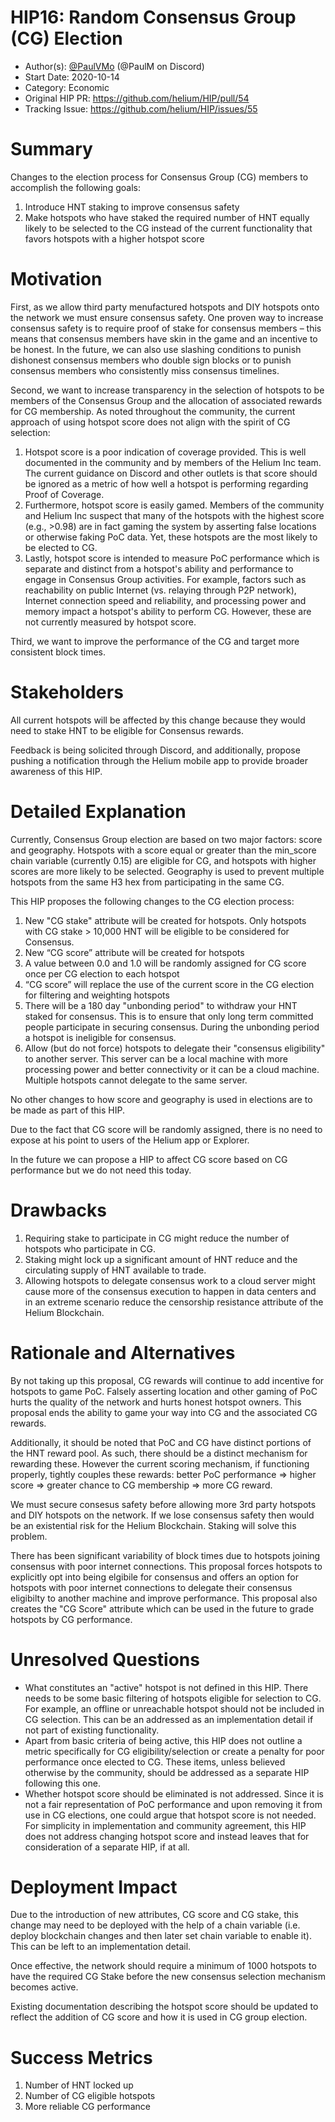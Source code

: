 # HIP16: Random Consensus Group (CG) Election

- Author(s): [@PaulVMo](https://github.com/PaulVMo) (@PaulM on Discord)
- Start Date: 2020-10-14
- Category: Economic
- Original HIP PR: https://github.com/helium/HIP/pull/54
- Tracking Issue: https://github.com/helium/HIP/issues/55

# Summary
[summary]: #summary

Changes to the election process for Consensus Group (CG) members to accomplish the following goals:

1) Introduce HNT staking to improve consensus safety
2) Make hotspots who have staked the required number of HNT equally likely to be selected to the CG instead of the current functionality that favors hotspots with a higher hotspot score

# Motivation
[motivation]: #motivation

First, as we allow third party menufactured hotspots and DIY hotspots onto the network we must ensure consensus safety. One proven way to increase consensus safety is to require proof of stake for consensus members – this means that consensus members have skin in the game and an incentive to be honest. In the future, we can also use slashing conditions to punish dishonest consensus members who double sign blocks or to punish consensus members who consistently miss consensus timelines.

Second, we want to increase transparency in the selection of hotspots to be members of the Consensus Group and the allocation of associated rewards for CG membership. As noted throughout the community, the current approach of using hotspot score does not align with the spirit of CG selection:

1. Hotspot score is a poor indication of coverage provided. This is well documented in the community and by members of the Helium Inc team. The current guidance on Discord and other outlets is that score should be ignored as a metric of how well a hotspot is performing regarding Proof of Coverage.
2. Furthermore, hotspot score is easily gamed. Members of the community and Helium Inc suspect that many of the hotspots with the highest score (e.g., >0.98) are in fact gaming the system by asserting false locations or otherwise faking PoC data. Yet, these hotspots are the most likely to be elected to CG.
3. Lastly, hotspot score is intended to measure PoC performance which is separate and distinct from a hotspot's ability and performance to engage in Consensus Group activities. For example, factors such as reachability on public Internet (vs. relaying through P2P network), Internet connection speed and reliability, and processing power and memory impact a hotspot's ability to perform CG. However, these are not currently measured by hotspot score.

Third, we want to improve the performance of the CG and target more consistent block times.

# Stakeholders
[stakeholders]: #stakeholders

All current hotspots will be affected by this change because they would need to stake HNT to be eligible for Consensus rewards.

Feedback is being solicited through Discord, and additionally, propose pushing a notification through the Helium mobile app to provide broader awareness of this HIP.


# Detailed Explanation
[detailed-explanation]: #detailed-explanation

Currently, Consensus Group election are based on two major factors: score and geography. Hotspots with a score equal or greater than the min_score chain variable (currently 0.15) are eligible for CG, and hotspots with higher scores are more likely to be selected. Geography is used to prevent multiple hotspots from the same H3 hex from participating in the same CG.

This HIP proposes the following changes to the CG election process:
1. New "CG stake" attribute will be created for hotspots. Only hotspots with CG stake > 10,000 HNT will be eligible to be considered for Consensus.
2. New “CG score” attribute will be created for hotspots
3. A value between 0.0 and 1.0 will be randomly assigned for CG score once per CG election to each hotspot
4. “CG score” will replace the use of the current score in the CG election for filtering and weighting hotspots
5. There will be a 180 day "unbonding period" to withdraw your HNT staked for consensus. This is to ensure that only long term committed people participate in securing consensus. During the unbonding period a hotspot is ineligible for consensus.
6. Allow (but do not force) hotspots to delegate their "consensus eligibility" to another server. This server can be a local machine with more processing power and better connectivity or it can be a cloud machine. Multiple hotspots cannot delegate to the same server.

No other changes to how score and geography is used in elections are to be made as part of this HIP. 

Due to the fact that CG score will be randomly assigned, there is no need to expose at his point to users of the Helium app or Explorer.

In the future we can propose a HIP to affect CG score based on CG performance but we do not need this today.

# Drawbacks
[drawbacks]: #drawbacks

1. Requiring stake to participate in CG might reduce the number of hotspots who participate in CG. 
2. Staking might lock up a significant amount of HNT reduce and the circulating supply of HNT available to trade. 
3. Allowing hotspots to delegate consensus work to a cloud server might cause more of the consensus execution to happen in data centers and in an extreme scenario reduce the censorship resistance attribute of the Helium Blockchain. 


# Rationale and Alternatives
[alternatives]: #rationale-and-alternatives

By not taking up this proposal, CG rewards will continue to add incentive for hotspots to game PoC. Falsely asserting location and other gaming of PoC hurts the quality of the network and hurts honest hotspot owners. This proposal ends the ability to game your way into CG and the associated CG rewards.

Additionally, it should be noted that PoC and CG have distinct portions of the HNT reward pool. As such, there should be a distinct mechanism for rewarding these. However the current scoring mechanism, if functioning properly, tightly couples these rewards: better PoC performance => higher score =>  greater chance to CG membership => more CG reward.

We must secure consesus safety before allowing more 3rd party hotspots and DIY hotspots on the network. If we lose consensus safety then would be an existential risk for the Helium Blockchain. Staking will solve this problem.

There has been significant variability of block times due to hotspots joining consensus with poor internet connections. This proposal forces hotspots to explicitly opt into being elgibile for consensus and offers an option for hotspots with poor internet connections to delegate their consensus eligibilty to another machine and improve performance. This proposal also creates the "CG Score" attribute which can be used in the future to grade hotspots by CG performance.

# Unresolved Questions
[unresolved]: #unresolved-questions

- What constitutes an "active" hotspot is not defined in this HIP. There needs to be some basic filtering of hotspots eligible for selection to CG. For example, an offline or unreachable hotspot should not be included in CG selection. This can be an addressed as an implementation detail if not part of existing functionality.
- Apart from basic criteria of being active, this HIP does not outline a metric specifically for CG eligibility/selection or create a penalty for poor performance once elected to CG. These items, unless believed otherwise by the community, should be addressed as a separate HIP following this one.
- Whether hotspot score should be eliminated is not addressed. Since it is not a fair representation of PoC performance and upon removing it from use in CG elections, one could argue that hotspot score is not needed. For simplicity in implementation and community agreement, this HIP does not address changing hotspot score and instead leaves that for consideration of a separate HIP, if at all.


# Deployment Impact
[deployment-impact]: #deployment-impact

Due to the introduction of new attributes, CG score and CG stake, this change may need to be deployed with the help of a chain variable (i.e. deploy blockchain changes and then later set chain variable to enable it). This can be left to an implementation detail.

Once effective, the network should require a minimum of 1000 hotspots to have the required CG Stake before the new consensus selection mechanism becomes active.


Existing documentation describing the hotspot score should be updated to reflect the addition of CG score and how it is used in CG group election.

# Success Metrics
[success-metrics]: #success-metrics
1. Number of HNT locked up
2. Number of CG eligible hotspots
3. More reliable CG performance
